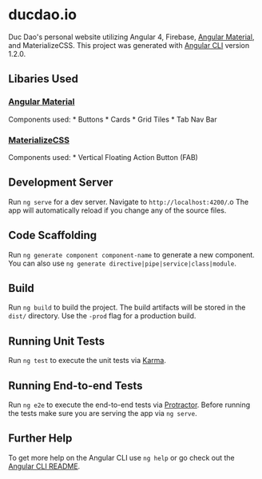 # ducdao.io
Duc Dao's personal website utilizing Angular 4, Firebase, 
[Angular Material](https://material.angular.io/), and MaterializeCSS. 
This project was generated with [Angular CLI](https://github.com/angular/angular-cli) 
version 1.2.0.

## Libaries Used
### [Angular Material](https://material.angular.io/)
  Components used:
    * Buttons
    * Cards
    * Grid Tiles
    * Tab Nav Bar
### [MaterializeCSS](https://materializecss.com/)
  Components used:
    * Vertical Floating Action Button (FAB)

## Development Server
Run `ng serve` for a dev server. Navigate to `http://localhost:4200/`.o 
The app will automatically reload if you change any of the source files.

## Code Scaffolding
Run `ng generate component component-name` to generate a new component. 
You can also use `ng generate directive|pipe|service|class|module`.

## Build
Run `ng build` to build the project. The build artifacts will be stored in the 
`dist/` directory. Use the `-prod` flag for a production build.

## Running Unit Tests
Run `ng test` to execute the unit tests via [Karma](https://karma-runner.github.io).

## Running End-to-end Tests
Run `ng e2e` to execute the end-to-end tests via [Protractor](http://www.protractortest.org/).
Before running the tests make sure you are serving the app via `ng serve`.

## Further Help
To get more help on the Angular CLI use `ng help` or go check out the 
[Angular CLI README](https://github.com/angular/angular-cli/blob/master/README.md).
